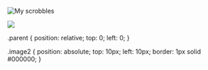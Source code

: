 ![My scrobbles](https://lastfm-recently-played.vercel.app/api?user=eduard_huetter&count=1)

<div class="parent">
      <img class="image2" src="https://github.com/metatrixx/metatrixx/assets/147994672/d81761f0-233e-4504-a0bd-343a0bc6ed9f"
 />
</div>

.parent {
  position: relative;
  top: 0;
  left: 0;
}

.image2 {
  position: absolute;
  top: 10px;
  left: 10px;
  border: 1px solid #000000;
}
